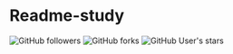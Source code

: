 # Readme-study

![GitHub followers](https://img.shields.io/github/followers/ClarenceYu12?style=flat-square)
![GitHub forks](https://img.shields.io/github/forks/ClarenceYu12/Readme-study?style=flat-square&color=green)
![GitHub User's stars](https://img.shields.io/github/stars/ClarenceYu12?style=flat-square&color=yellow)
